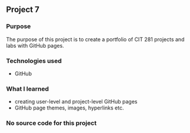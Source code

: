 ## Project 7

### Purpose

The purpose of this project is to create a portfolio of CIT 281 projects and labs with GitHub pages.

### Technologies used

- GitHub

### What I learned

- creating user-level and project-level GitHub pages 
- GitHub page themes, images, hyperlinks etc.

### No source code for this project
